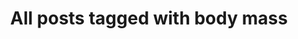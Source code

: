 ---
layout: tag
title: "All posts tagged with body mass"
permalink: /weblog/tags/body-mass/
taxonomy: body mass
---